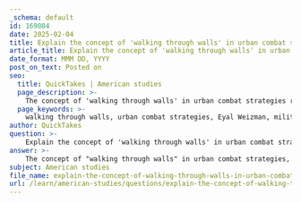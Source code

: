 ```yaml
---
_schema: default
id: 169084
date: 2025-02-04
title: Explain the concept of 'walking through walls' in urban combat strategies.
article_title: Explain the concept of 'walking through walls' in urban combat strategies.
date_format: MMM DD, YYYY
post_on_text: Posted on
seo:
  title: QuickTakes | American studies
  page_description: >-
    The concept of 'walking through walls' in urban combat strategies refers to innovative military tactics used by the IDF during the second Intifada, emphasizing new pathways and approaches to engage in combat while navigating complex urban environments.
  page_keywords: >-
    walking through walls, urban combat strategies, Eyal Weizman, military tactics, Israeli Defense Forces, second Intifada, tactical innovation, inverse geometry, ethical implications, urban warfare, military-architectural relationship
author: QuickTakes
question: >-
    Explain the concept of 'walking through walls' in urban combat strategies.
answer: >-
    The concept of "walking through walls" in urban combat strategies, as discussed by Eyal Weizman in his chapter "Urban Warfare: Walking Through Walls" from "Hollow Land: Israel's Architecture of Occupation," refers to innovative military tactics employed by the Israeli Defense Forces (IDF) during the second Intifada. This tactic involves creating new pathways through the walls of buildings, allowing soldiers to bypass traditional routes and engage in combat in a more direct and unexpected manner.\n\n### Key Aspects of "Walking Through Walls"\n\n1. **Tactical Innovation**: The tactic exemplifies a significant shift in urban warfare strategies, where the complexities of urban environments necessitate unconventional approaches. By literally "walking through walls," soldiers can navigate the urban landscape in ways that disrupt conventional movement patterns and enhance their operational effectiveness.\n\n2. **Inverse Geometry**: This concept relates to the reorganization of urban spaces to facilitate military operations. It allows for a tactical advantage by enabling forces to operate invisibly within the urban fabric, making it difficult for adversaries to predict movements and strategies.\n\n3. **Ethical Implications**: The use of such tactics raises critical ethical questions regarding the impact on civilian populations and urban life. The transformation of private spaces into combat zones can lead to significant collateral damage and alter the social fabric of communities.\n\n4. **Urban Warfare Context**: Urban warfare itself is characterized by the unique challenges posed by densely populated areas, including the presence of civilians and complex infrastructure. Tactics like "walking through walls" illustrate how military strategies must adapt to these challenges, emphasizing the need for flexibility and innovation in combat scenarios.\n\n5. **Military-Architectural Relationship**: The interplay between military tactics and architectural theory is crucial in understanding how urban environments can be manipulated for strategic advantage. This relationship highlights the importance of spatial interpretation in military planning and execution.\n\nIn summary, "walking through walls" is a metaphor for the innovative and often disruptive tactics employed in urban warfare, reflecting a broader trend of adapting military strategies to the complexities of urban environments. It underscores the need for a nuanced understanding of both the physical landscape and the ethical implications of military actions within civilian contexts.
subject: American studies
file_name: explain-the-concept-of-walking-through-walls-in-urban-combat-strategies.md
url: /learn/american-studies/questions/explain-the-concept-of-walking-through-walls-in-urban-combat-strategies
---
```


&nbsp;